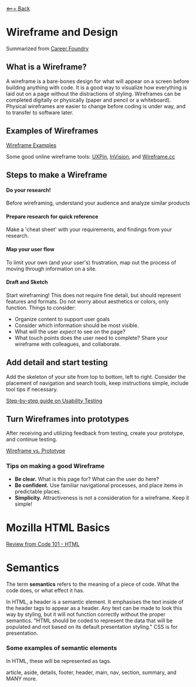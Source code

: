 [<=== Back](../README.md)

# Wireframe and Design
Summarized from [Career Foundry](https://careerfoundry.com/en/blog/ux-design/how-to-create-your-first-wireframe/)

## What is a Wireframe?
A wireframe is a bare-bones design for what will appear on a screen before building anything with code. It is a good way to visualize how everything is laid out on a page without the distractions of styling. Wireframes can be completed digitally or physically (paper and pencil or a whiteboard). Physical wireframes are easier to change before coding is under way, and to transfer to software later.

## Examples of Wireframes
[Wireframe Examples](https://dpbnri2zg3lc2.cloudfront.net/en/wp-content/uploads/old-blog-uploads/versions/samuel-student-wireframe---x----972-715x---.png)

Some good online wireframe tools: [UXPin](https://www.uxpin.com/), [InVision](http://www.invisionapp.com/), and [Wireframe.cc](https://wireframe.cc/)

## Steps to make a Wireframe

#### Do your research!
Before wireframing, understand your audience and analyze similar products

#### Prepare research for quick reference
Make a 'cheat sheet' with your requirements, and findings from your research.

#### Map your user flow
To limit your own (and your user's) frustration, map out the process of moving through information on a site.

#### Draft and Sketch
Start wireframing! This does not require fine detail, but should represent features and formats. Do not worry about aesthetics or colors, only function. Things to consider:
- Organize content to support user goals
- Consider which information should be most visible.
- What will the user *expect* to see on the page?
- What touch points does the user need to complete?
Share your wireframe with colleagues, and collaborate.

## Add detail and start testing
Add the skeleton of your site from top to bottom, left to right. Consider the placement of navigation and search tools, keep instructions simple, include tool tips if necessary.

[Step-by-step guide on Usability Testing](https://careerfoundry.com/en/blog/ux-design/how-to-conduct-usability-testing-a-step-by-step-guide/)

## Turn Wireframes into prototypes
After receiving and utilizing feedback from testing, create your prototype, and continue testing.

[Wireframe vs. Prototype](https://www.invisionapp.com/inside-design/wireframe-prototype-difference/)

### Tips on making a good Wireframe
- **Be clear.** What is this page for? What can the user do here?
- **Be confident.** Use familiar navigational processes, and place items in predictable places.
- **Simplicity.** Attractiveness is not a consideration for a wireframe. Keep it simple!

# Mozilla HTML Basics
[Review from Code 101 - HTML](https://developer.mozilla.org/en-US/docs/Learn/Getting_started_with_the_web/HTML_basics)

# Semantics
The term **semantics** refers to the meaning of a piece of code. What the code does, or what effect it has.

In HTML, a header is a semantic element. It emphasises the text inside of the header tags to appear as a header. Any text can be made to look this way by styling, but it will not function correctly without the proper semantics. "HTML should be coded to represent the data that will be populated and not based on its default presentation styling." CSS is for presentation.

### Some examples of semantic elements
In HTML, these will be represented as tags.

article, aside, details, footer, header, main, nav, section, summary, and MANY more.